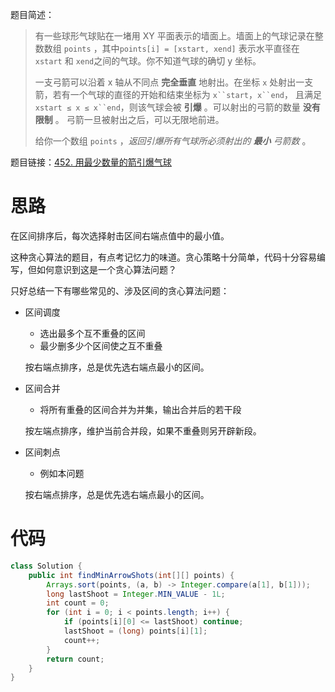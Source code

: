 题目简述：

> 有一些球形气球贴在一堵用 XY 平面表示的墙面上。墙面上的气球记录在整数数组 `points` ，其中`points[i] = [xstart, xend]` 表示水平直径在 `xstart` 和 `xend`之间的气球。你不知道气球的确切 y 坐标。
>
> 一支弓箭可以沿着 x 轴从不同点 **完全垂直** 地射出。在坐标 `x` 处射出一支箭，若有一个气球的直径的开始和结束坐标为 `x``start`，`x``end`， 且满足  `xstart ≤ x ≤ x``end`，则该气球会被 **引爆** 。可以射出的弓箭的数量 **没有限制** 。 弓箭一旦被射出之后，可以无限地前进。
>
> 给你一个数组 `points` ，*返回引爆所有气球所必须射出的 **最小** 弓箭数* 。

题目链接：[452. 用最少数量的箭引爆气球](https://leetcode.cn/problems/minimum-number-of-arrows-to-burst-balloons/)

# 思路

在区间排序后，每次选择射击区间右端点值中的最小值。

这种贪心算法的题目，有点考记忆力的味道。贪心策略十分简单，代码十分容易编写，但如何意识到这是一个贪心算法问题？

只好总结一下有哪些常见的、涉及区间的贪心算法问题：

- 区间调度

  - 选出最多个互不重叠的区间
  - 最少删多少个区间使之互不重叠

  按右端点排序，总是优先选右端点最小的区间。

- 区间合并

  - 将所有重叠的区间合并为并集，输出合并后的若干段

  按左端点排序，维护当前合并段，如果不重叠则另开辟新段。

- 区间刺点

  - 例如本问题

  按右端点排序，总是优先选右端点最小的区间。

# 代码

```java
class Solution {
    public int findMinArrowShots(int[][] points) {
        Arrays.sort(points, (a, b) -> Integer.compare(a[1], b[1]));
        long lastShoot = Integer.MIN_VALUE - 1L;
        int count = 0;
        for (int i = 0; i < points.length; i++) {
            if (points[i][0] <= lastShoot) continue;
            lastShoot = (long) points[i][1];
            count++;
        }
        return count;
    }
}
```

